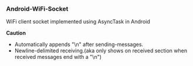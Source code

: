 ### Android-WiFi-Socket

WiFi client socket implemented using AsyncTask in Android

**Caution**

* Automatically appends "\n" after sending-messages.
* Newline-delimited receiving.(aka only shows on received section when received messages end with a "\n")